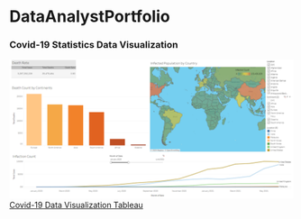 # DataAnalystPortfolio
### Covid-19 Statistics Data Visualization
![Covid-19 Data Visualization Tableau](https://github.com/Skyieng/DataAnalystPortfolio/blob/main/Covid/Covid-19-Data-Visualization.png)\
[Covid-19 Data Visualization Tableau](https://public.tableau.com/views/Covid-19_17206761421380/Dashboard?:language=en-US&:sid=&:redirect=auth&:display_count=n&:origin=viz_share_link)

